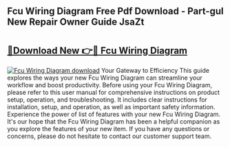 ## Fcu Wiring Diagram Free Pdf Download - Part-gul New Repair Owner Guide JsaZt

# <h2><a href="http://dfpu5e.blite.top/?on=Fcu+Wiring+Diagram">🔗Download New 👉🔴 Fcu Wiring Diagram</a></h2>

[![Fcu Wiring Diagram download](https://i.imgur.com/lujVjoI.png)](http://dfpu5e.blite.top/?on=Fcu+Wiring+Diagram)
Your Gateway to Efficiency This guide explores the ways your new Fcu Wiring Diagram can streamline your workflow and boost productivity. Before using your Fcu Wiring Diagram, please refer to this user manual for comprehensive instructions on product setup, operation, and troubleshooting. It includes clear instructions for installation, setup, and operation, as well as important safety information. Experience the power of list of features with your new Fcu Wiring Diagram. It's our hope that the Fcu Wiring Diagram has been a helpful companion as you explore the features of your new item. If you have any questions or concerns, please do not hesitate to contact our customer support team.
